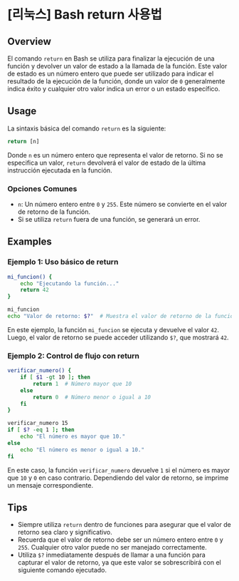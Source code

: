 # [리눅스] Bash return 사용법

## Overview
El comando `return` en Bash se utiliza para finalizar la ejecución de una función y devolver un valor de estado a la llamada de la función. Este valor de estado es un número entero que puede ser utilizado para indicar el resultado de la ejecución de la función, donde un valor de `0` generalmente indica éxito y cualquier otro valor indica un error o un estado específico.

## Usage
La sintaxis básica del comando `return` es la siguiente:

```bash
return [n]
```

Donde `n` es un número entero que representa el valor de retorno. Si no se especifica un valor, `return` devolverá el valor de estado de la última instrucción ejecutada en la función.

### Opciones Comunes
- `n`: Un número entero entre `0` y `255`. Este número se convierte en el valor de retorno de la función.
- Si se utiliza `return` fuera de una función, se generará un error.

## Examples
### Ejemplo 1: Uso básico de return
```bash
mi_funcion() {
    echo "Ejecutando la función..."
    return 42
}

mi_funcion
echo "Valor de retorno: $?"  # Muestra el valor de retorno de la función
```
En este ejemplo, la función `mi_funcion` se ejecuta y devuelve el valor `42`. Luego, el valor de retorno se puede acceder utilizando `$?`, que mostrará `42`.

### Ejemplo 2: Control de flujo con return
```bash
verificar_numero() {
    if [ $1 -gt 10 ]; then
        return 1  # Número mayor que 10
    else
        return 0  # Número menor o igual a 10
    fi
}

verificar_numero 15
if [ $? -eq 1 ]; then
    echo "El número es mayor que 10."
else
    echo "El número es menor o igual a 10."
fi
```
En este caso, la función `verificar_numero` devuelve `1` si el número es mayor que `10` y `0` en caso contrario. Dependiendo del valor de retorno, se imprime un mensaje correspondiente.

## Tips
- Siempre utiliza `return` dentro de funciones para asegurar que el valor de retorno sea claro y significativo.
- Recuerda que el valor de retorno debe ser un número entero entre `0` y `255`. Cualquier otro valor puede no ser manejado correctamente.
- Utiliza `$?` inmediatamente después de llamar a una función para capturar el valor de retorno, ya que este valor se sobrescribirá con el siguiente comando ejecutado.